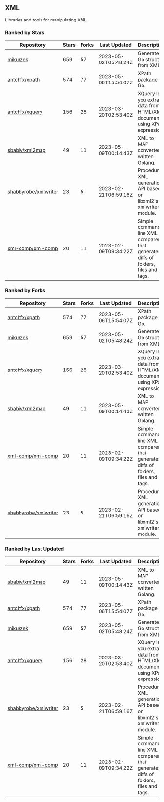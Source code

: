 ## XML

Libraries and tools for manipulating XML.

### Ranked by Stars

| Repository | Stars | Forks | Last Updated | Description | 
|------------|-------|-------|--------------|-------------|
| [miku/zek](https://github.com/miku/zek) | 659 | 57 | 2023-05-02T05:48:24Z |  Generate a Go struct from XML. |
| [antchfx/xpath](https://github.com/antchfx/xpath) | 574 | 77 | 2023-05-06T15:54:07Z |  XPath package for Go. |
| [antchfx/xquery](https://github.com/antchfx/xquery) | 156 | 28 | 2023-03-20T02:53:40Z |  XQuery lets you extract data from HTML/XML documents using XPath expression. |
| [sbabiv/xml2map](https://github.com/sbabiv/xml2map) | 49 | 11 | 2023-05-09T00:14:43Z |  XML to MAP converter written Golang. |
| [shabbyrobe/xmlwriter](https://github.com/shabbyrobe/xmlwriter) | 23 | 5 | 2023-02-21T06:59:16Z |  Procedural XML generation API based on libxml2's xmlwriter module. |
| [xml-comp/xml-comp](https://github.com/xml-comp/xml-comp) | 20 | 11 | 2023-02-09T09:34:22Z |  Simple command line XML comparer that generates diffs of folders, files and tags. |

### Ranked by Forks

| Repository | Stars | Forks | Last Updated | Description | 
|------------|-------|-------|--------------|-------------|
| [antchfx/xpath](https://github.com/antchfx/xpath) | 574 | 77 | 2023-05-06T15:54:07Z |  XPath package for Go. |
| [miku/zek](https://github.com/miku/zek) | 659 | 57 | 2023-05-02T05:48:24Z |  Generate a Go struct from XML. |
| [antchfx/xquery](https://github.com/antchfx/xquery) | 156 | 28 | 2023-03-20T02:53:40Z |  XQuery lets you extract data from HTML/XML documents using XPath expression. |
| [sbabiv/xml2map](https://github.com/sbabiv/xml2map) | 49 | 11 | 2023-05-09T00:14:43Z |  XML to MAP converter written Golang. |
| [xml-comp/xml-comp](https://github.com/xml-comp/xml-comp) | 20 | 11 | 2023-02-09T09:34:22Z |  Simple command line XML comparer that generates diffs of folders, files and tags. |
| [shabbyrobe/xmlwriter](https://github.com/shabbyrobe/xmlwriter) | 23 | 5 | 2023-02-21T06:59:16Z |  Procedural XML generation API based on libxml2's xmlwriter module. |

### Ranked by Last Updated

| Repository | Stars | Forks | Last Updated | Description | 
|------------|-------|-------|--------------|-------------|
| [sbabiv/xml2map](https://github.com/sbabiv/xml2map) | 49 | 11 | 2023-05-09T00:14:43Z |  XML to MAP converter written Golang. |
| [antchfx/xpath](https://github.com/antchfx/xpath) | 574 | 77 | 2023-05-06T15:54:07Z |  XPath package for Go. |
| [miku/zek](https://github.com/miku/zek) | 659 | 57 | 2023-05-02T05:48:24Z |  Generate a Go struct from XML. |
| [antchfx/xquery](https://github.com/antchfx/xquery) | 156 | 28 | 2023-03-20T02:53:40Z |  XQuery lets you extract data from HTML/XML documents using XPath expression. |
| [shabbyrobe/xmlwriter](https://github.com/shabbyrobe/xmlwriter) | 23 | 5 | 2023-02-21T06:59:16Z |  Procedural XML generation API based on libxml2's xmlwriter module. |
| [xml-comp/xml-comp](https://github.com/xml-comp/xml-comp) | 20 | 11 | 2023-02-09T09:34:22Z |  Simple command line XML comparer that generates diffs of folders, files and tags. |

